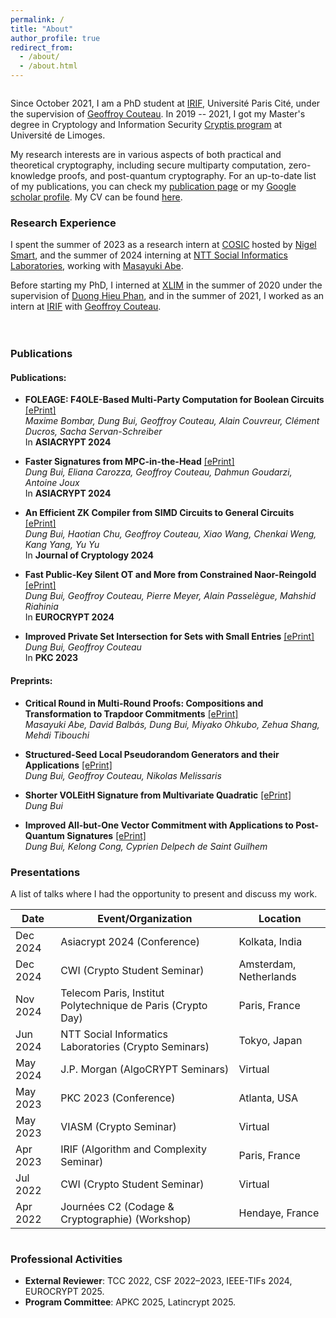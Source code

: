 ```yaml
---
permalink: /
title: "About"
author_profile: true
redirect_from: 
  - /about/
  - /about.html
---
```


<div style="display: flex; flex-wrap: wrap; gap: 20px;">

<div style="flex: 1 1 48%;">

Since October 2021, I am a PhD student at [IRIF](https://www.irif.fr/), Université Paris Cité, under the supervision of [Geoffroy Couteau](https://geoffroycouteau.github.io/). In 2019 -- 2021, I got my Master's degree in Cryptology and Information Security [Cryptis program](https://www.cryptis.fr/) at Université de Limoges. 

My research interests are in various aspects of both practical and theoretical cryptography, including secure multiparty computation, zero-knowledge proofs, and post-quantum cryptography. For an up-to-date list of my publications, you can check my [publication page](https://dungbui15.github.io/publications/) or my [Google scholar profile](https://scholar.google.com/citations?user=StGOHMUAAAAJ&hl=en&authuser=1). My CV can be found [here](/files/PhD_CV.pdf).

### Research Experience

I spent the summer of 2023 as a research intern at [COSIC](https://www.esat.kuleuven.be/cosic/) hosted by [Nigel Smart](https://nigelsmart.github.io/), and the summer of 2024 interning at [NTT Social Informatics Laboratories](https://www.rd.ntt/e/sil/), working with [Masayuki Abe](https://security-kouza.github.io/nanacov/). 

Before starting my PhD, I interned at [XLIM](https://www.xlim.fr/en) in the summer of 2020 under the supervision of [Duong Hieu Phan](https://www.di.ens.fr/users/phan/index.html),  and in the summer of 2021, I worked as an intern at [IRIF](https://www.irif.fr/) with [Geoffroy Couteau](https://geoffroycouteau.github.io/). 

</div>

<div style="flex: 1 1 48%;">

### Publications

#### Publications:
- **FOLEAGE: F4OLE-Based Multi-Party Computation for Boolean Circuits** [[ePrint]](https://eprint.iacr.org/2024/429)  
  *Maxime Bombar, Dung Bui, Geoffroy Couteau, Alain Couvreur, Clément Ducros, Sacha Servan-Schreiber*  
  In **ASIACRYPT 2024**

- **Faster Signatures from MPC-in-the-Head** [[ePrint]](https://eprint.iacr.org/2024/252)  
  *Dung Bui, Eliana Carozza, Geoffroy Couteau, Dahmun Goudarzi, Antoine Joux*  
  In **ASIACRYPT 2024**

- **An Efficient ZK Compiler from SIMD Circuits to General Circuits** [[ePrint]](https://eprint.iacr.org/2023/1610)  
  *Dung Bui, Haotian Chu, Geoffroy Couteau, Xiao Wang, Chenkai Weng, Kang Yang, Yu Yu*  
  In **Journal of Cryptology 2024**

- **Fast Public-Key Silent OT and More from Constrained Naor-Reingold** [[ePrint]](https://eprint.iacr.org/2024/178)  
  *Dung Bui, Geoffroy Couteau, Pierre Meyer, Alain Passelègue, Mahshid Riahinia*  
  In **EUROCRYPT 2024**

- **Improved Private Set Intersection for Sets with Small Entries** [[ePrint]](https://eprint.iacr.org/2022/334)  
  *Dung Bui, Geoffroy Couteau*  
  In **PKC 2023**

#### Preprints:
- **Critical Round in Multi-Round Proofs: Compositions and Transformation to Trapdoor Commitments** [[ePrint]](https://eprint.iacr.org/2024/1766)  
  *Masayuki Abe, David Balbás, Dung Bui, Miyako Ohkubo, Zehua Shang, Mehdi Tibouchi*

- **Structured-Seed Local Pseudorandom Generators and their Applications** [[ePrint]](https://eprint.iacr.org/2024/1027)  
  *Dung Bui, Geoffroy Couteau, Nikolas Melissaris*

- **Shorter VOLEitH Signature from Multivariate Quadratic** [[ePrint]](https://eprint.iacr.org/2024/465)  
  *Dung Bui*

- **Improved All-but-One Vector Commitment with Applications to Post-Quantum Signatures** [[ePrint]](https://eprint.iacr.org/2024/097)  
  *Dung Bui, Kelong Cong, Cyprien Delpech de Saint Guilhem*

### Presentations

A list of talks where I had the opportunity to present and discuss my work.

| Date        | Event/Organization                                           | Location              |
|-------------|--------------------------------------------------------------|-----------------------|
| Dec 2024    | Asiacrypt 2024 (Conference)                                  | Kolkata, India        |
| Dec 2024    | CWI (Crypto Student Seminar)                                 | Amsterdam, Netherlands|
| Nov 2024    | Telecom Paris, Institut Polytechnique de Paris (Crypto Day)  | Paris, France         |
| Jun 2024    | NTT Social Informatics Laboratories (Crypto Seminars)        | Tokyo, Japan          |
| May 2024    | J.P. Morgan (AlgoCRYPT Seminars)                             | Virtual               |
| May 2023    | PKC 2023 (Conference)                                       | Atlanta, USA          |
| May 2023    | VIASM (Crypto Seminar)                                      | Virtual               |
| Apr 2023    | IRIF (Algorithm and Complexity Seminar)                      | Paris, France         |
| Jul 2022    | CWI (Crypto Student Seminar)                                 | Virtual               |
| Apr 2022    | Journées C2 (Codage & Cryptographie) (Workshop)              | Hendaye, France       |

</div>

</div>

### Professional Activities
- **External Reviewer**: TCC 2022, CSF 2022–2023, IEEE-TIFs 2024, EUROCRYPT 2025.
- **Program Committee**: APKC 2025, Latincrypt 2025.
